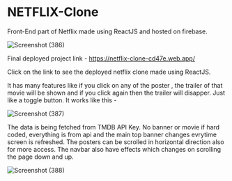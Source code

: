 # NETFLIX-Clone
Front-End part of Netflix made using ReactJS and hosted on firebase.

![Screenshot (386)](https://user-images.githubusercontent.com/95162790/170810037-41de26bb-fe5e-4090-904e-07dc03ba0daf.png)


Final deployed project link - https://netflix-clone-cd47e.web.app/

Click on the link to see the deployed netflix clone made using ReactJS.


It has many features like if you click on any of the poster , the trailer of that movie will be shown and if you click again then the trailer will disapper. 
Just like a toggle button.
It works like this -

![Screenshot (387)](https://user-images.githubusercontent.com/95162790/170810082-70ec7de7-4b8b-492b-810e-5dac7ca9cfae.png)


The data is being fetched from TMDB API Key.
No banner or movie if hard coded, everything is from api and the main top banner changes evrytime screen is refreshed.
The posters can be scrolled in horizontal direction also for more access.
The navbar also have effects which changes on scrolling the page down and up.


![Screenshot (388)](https://user-images.githubusercontent.com/95162790/170810120-2c4f006c-4d70-46c4-9e43-2405070a52b1.png)
